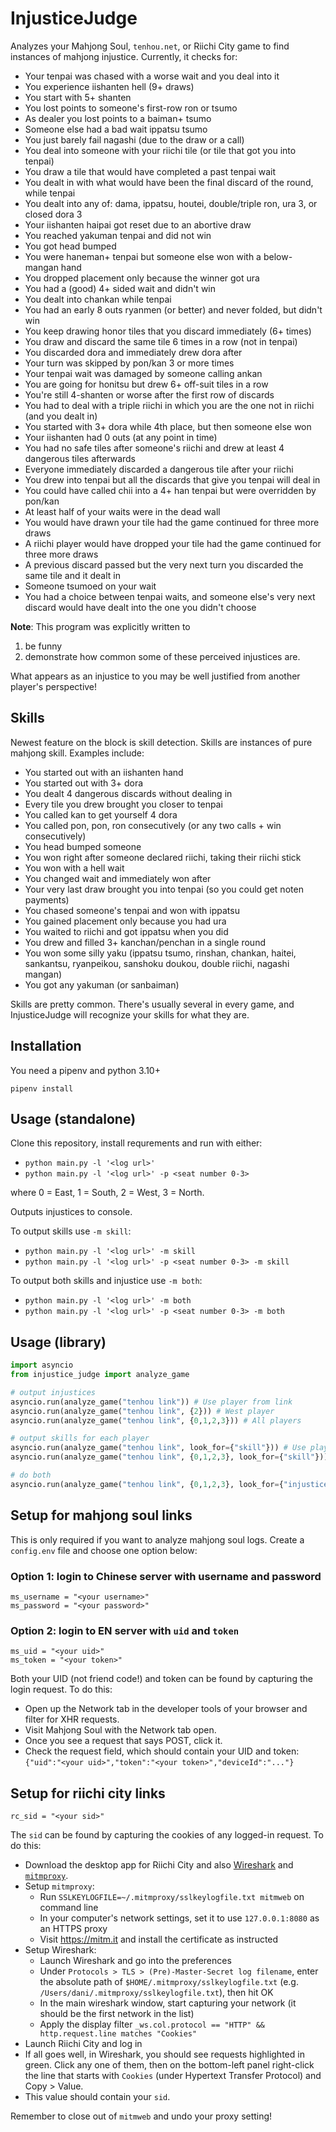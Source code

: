 # InjusticeJudge

Analyzes your Mahjong Soul, `tenhou.net`, or Riichi City game to find instances of mahjong injustice. Currently, it checks for:

- Your tenpai was chased with a worse wait and you deal into it
- You experience iishanten hell (9+ draws)
- You start with 5+ shanten
- You lost points to someone's first-row ron or tsumo
- As dealer you lost points to a baiman+ tsumo
- Someone else had a bad wait ippatsu tsumo
- You just barely fail nagashi (due to the draw or a call)
- You deal into someone with your riichi tile (or tile that got you into tenpai)
- You draw a tile that would have completed a past tenpai wait
- You dealt in with what would have been the final discard of the round, while tenpai
- You dealt into any of: dama, ippatsu, houtei, double/triple ron, ura 3, or closed dora 3
- Your iishanten haipai got reset due to an abortive draw
- You reached yakuman tenpai and did not win
- You got head bumped
- You were haneman+ tenpai but someone else won with a below-mangan hand
- You dropped placement only because the winner got ura
- You had a (good) 4+ sided wait and didn't win
- You dealt into chankan while tenpai
- You had an early 8 outs ryanmen (or better) and never folded, but didn't win
- You keep drawing honor tiles that you discard immediately (6+ times)
- You draw and discard the same tile 6 times in a row (not in tenpai)
- You discarded dora and immediately drew dora after
- Your turn was skipped by pon/kan 3 or more times
- Your tenpai wait was damaged by someone calling ankan
- You are going for honitsu but drew 6+ off-suit tiles in a row
- You're still 4-shanten or worse after the first row of discards
- You had to deal with a triple riichi in which you are the one not in riichi (and you dealt in)
- You started with 3+ dora while 4th place, but then someone else won
- Your iishanten had 0 outs (at any point in time)
- You had no safe tiles after someone's riichi and drew at least 4 dangerous tiles afterwards
- Everyone immediately discarded a dangerous tile after your riichi
- You drew into tenpai but all the discards that give you tenpai will deal in
- You could have called chii into a 4+ han tenpai but were overridden by pon/kan
- At least half of your waits were in the dead wall
- You would have drawn your tile had the game continued for three more draws
- A riichi player would have dropped your tile had the game continued for three more draws
- A previous discard passed but the very next turn you discarded the same tile and it dealt in
- Someone tsumoed on your wait
- You had a choice between tenpai waits, and someone else's very next discard would have dealt into the one you didn't choose

__Note__: This program was explicitly written to

1) be funny
2) demonstrate how common some of these perceived injustices are.

What appears as an injustice to you may be well justified from another player's perspective!

## Skills

Newest feature on the block is skill detection. Skills are instances of pure mahjong skill. Examples include:

- You started out with an iishanten hand
- You started out with 3+ dora
- You dealt 4 dangerous discards without dealing in
- Every tile you drew brought you closer to tenpai
- You called kan to get yourself 4 dora
- You called pon, pon, ron consecutively (or any two calls + win consecutively)
- You head bumped someone
- You won right after someone declared riichi, taking their riichi stick
- You won with a hell wait
- You changed wait and immediately won after
- Your very last draw brought you into tenpai (so you could get noten payments)
- You chased someone's tenpai and won with ippatsu
- You gained placement only because you had ura
- You waited to riichi and got ippatsu when you did
- You drew and filled 3+ kanchan/penchan in a single round
- You won some silly yaku (ippatsu tsumo, rinshan, chankan, haitei, sankantsu, ryanpeikou, sanshoku doukou, double riichi, nagashi mangan)
- You got any yakuman (or sanbaiman)

Skills are pretty common. There's usually several in every game, and InjusticeJudge will recognize your skills for what they are.


## Installation

You need a pipenv and python 3.10+

`pipenv install`

## Usage (standalone)

Clone this repository, install requrements and run with either:

- `python main.py -l '<log url>'`
- `python main.py -l '<log url>' -p <seat number 0-3>`

where 0 = East, 1 = South, 2 = West, 3 = North.

Outputs injustices to console.

To output skills use `-m skill`:
- `python main.py -l '<log url>' -m skill`
- `python main.py -l '<log url>' -p <seat number 0-3> -m skill`

To output both skills and injustice use `-m both`:
- `python main.py -l '<log url>' -m both`
- `python main.py -l '<log url>' -p <seat number 0-3> -m both`

## Usage (library)

```python
import asyncio
from injustice_judge import analyze_game

# output injustices
asyncio.run(analyze_game("tenhou link")) # Use player from link
asyncio.run(analyze_game("tenhou link", {2})) # West player
asyncio.run(analyze_game("tenhou link", {0,1,2,3})) # All players

# output skills for each player
asyncio.run(analyze_game("tenhou link", look_for={"skill"})) # Use player from link
asyncio.run(analyze_game("tenhou link", {0,1,2,3}, look_for={"skill"})) # All players

# do both
asyncio.run(analyze_game("tenhou link", {0,1,2,3}, look_for={"injustice", "skill"}))
```

## Setup for mahjong soul links

This is only required if you want to analyze mahjong soul logs. Create a `config.env` file and choose one option below:

### Option 1: login to Chinese server with username and password

    ms_username = "<your username>"
    ms_password = "<your password>"

### Option 2: login to EN server with `uid` and `token`

    ms_uid = "<your uid>"
    ms_token = "<your token>"

Both your UID (not friend code!) and token can be found by capturing the login request.
To do this:

- Open up the Network tab in the developer tools of your browser and filter for XHR requests.
- Visit Mahjong Soul with the Network tab open.
- Once you see a request that says POST, click it.
- Check the request field, which should contain your UID and token: `{"uid":"<your uid>","token":"<your token>","deviceId":"..."}`

## Setup for riichi city links

    rc_sid = "<your sid>"

The `sid` can be found by capturing the cookies of any logged-in request.
To do this:

- Download the desktop app for Riichi City and also [Wireshark](https://www.wireshark.org/) and [`mitmproxy`](https://mitmproxy.org/).
- Setup `mitmproxy`:
  + Run `SSLKEYLOGFILE=~/.mitmproxy/sslkeylogfile.txt mitmweb` on command line
  + In your computer's network settings, set it to use `127.0.0.1:8080` as an HTTPS proxy
  + Visit <https://mitm.it> and install the certificate as instructed
- Setup Wireshark:
  + Launch Wireshark and go into the preferences
  + Under `Protocols > TLS > (Pre)-Master-Secret log filename`, enter the absolute path of `$HOME/.mitmproxy/sslkeylogfile.txt` (e.g. `/Users/dani/.mitmproxy/sslkeylogfile.txt`), then hit OK
  + In the main wireshark window, start capturing your network (it should be the first network in the list)
  + Apply the display filter `_ws.col.protocol == "HTTP" && http.request.line matches "Cookies"`
- Launch Riichi City and log in
- If all goes well, in Wireshark, you should see requests highlighted in green. Click any one of them, then on the bottom-left panel right-click the line that starts with `Cookies` (under Hypertext Transfer Protocol) and Copy > Value.
- This value should contain your `sid`.

Remember to close out of `mitmweb` and undo your proxy setting!
